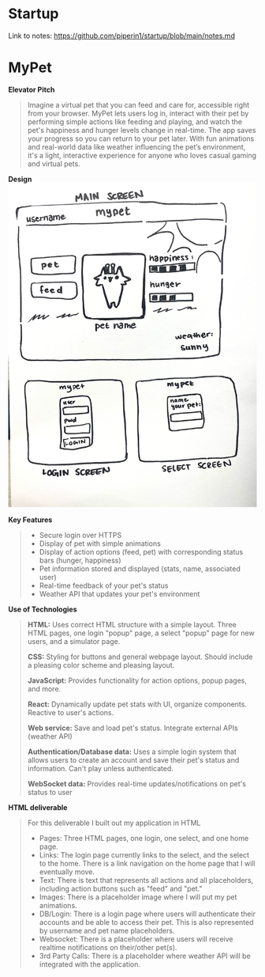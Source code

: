 # Startup
Link to notes: https://github.com/piperin1/startup/blob/main/notes.md
# MyPet
**Elevator Pitch**
> Imagine a virtual pet that you can feed and care for, accessible right from your browser. MyPet lets users log in, interact with their pet by performing simple actions like feeding and playing, and watch the pet's happiness and hunger levels change in real-time. The app saves your progress so you can return to your pet later. With fun animations and real-world data like weather influencing the pet’s environment, it's a light, interactive experience for anyone who loves casual gaming and virtual pets.
>
**Design**
![](https://github.com/piperin1/startup/blob/main/images/IMG_4865.jpg)

**Key Features**
> - Secure login over HTTPS
> - Display of pet with simple animations
> - Display of action options (feed, pet) with corresponding status bars (hunger, happiness)
> - Pet information stored and displayed (stats, name, associated user)
> - Real-time feedback of your pet's status 
> - Weather API that updates your pet's environment
>
**Use of Technologies**
> **HTML:** Uses correct HTML structure with a simple layout. Three HTML pages, one login "popup" page, a select "popup" page for new users, and a simulator page.
> 
> **CSS:** Styling for buttons and general webpage layout. Should include a pleasing color scheme and pleasing layout.
> 
> **JavaScript:** Provides functionality for action options, popup pages, and more.
> 
> **React:** Dynamically update pet stats with UI, organize components. Reactive to user's actions.
> 
> **Web service:** Save and load pet's status. Integrate external APIs (weather API)
> 
> **Authentication/Database data:** Uses a simple login system that allows users to create an account and save their pet's status and information. Can't play unless authenticated.
> 
> **WebSocket data:** Provides real-time updates/notifications on pet's status to user
>
 **HTML deliverable**
> For this deliverable I built out my application in HTML
> - Pages: Three HTML pages, one login, one select, and one home page.
> - Links: The login page currently links to the select, and the select to the home. There is a link navigation on the home page that I will eventually move.
> - Text: There is text that represents all actions and all placeholders, including action buttons such as "feed" and "pet."
> - Images: There is a placeholder image where I will put my pet animations.
> - DB/Login: There is a login page where users will authenticate their accounts and be able to access their pet. This is also represented by username and pet name placeholders.
> - Websocket: There is a placeholder where users will receive realtime notifications on their/other pet(s).
> - 3rd Party Calls: There is a placeholder where weather API will be integrated with the application.
